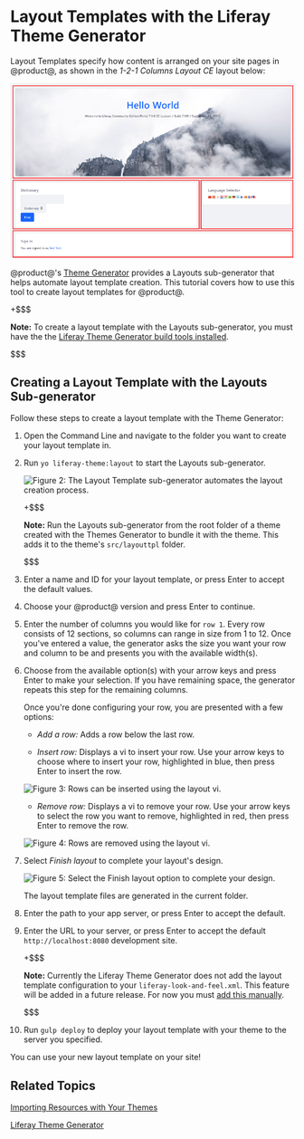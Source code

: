 # Layout Templates with the Liferay Theme Generator [](id=creating-layout-templates-with-the-themes-generator)

Layout Templates specify how content is arranged on your site pages in @product@, 
as shown in the *1-2-1 Columns Layout CE* layout below:

![Figure 1: The *1-2-1 Columns Layout CE* page layout creates a nice flow for your content.](../../../images/layout-template-1-2-1-columns.png)

@product@'s 
[Theme Generator](/develop/tutorials/-/knowledge_base/7-1/themes-generator) 
provides a Layouts sub-generator that helps automate layout template creation. 
This tutorial covers how to use this tool to create layout templates for 
@product@.

+$$$

**Note:** To create a layout template with the Layouts sub-generator, you must 
have the the 
[Liferay Theme Generator build tools installed](/develop/tutorials/-/knowledge_base/7-1/themes-generator).

$$$

## Creating a Layout Template with the Layouts Sub-generator [](id=creating-a-layout-template-with-the-layouts-sub-generator)

Follow these steps to create a layout template with the Theme Generator:

1.  Open the Command Line and navigate to the folder you want to create your
    layout template in.

2.  Run `yo liferay-theme:layout` to start the Layouts sub-generator.

    ![Figure 2: The Layout Template sub-generator automates the layout creation process.](../../../images/layout-prompt.png)
    
    +$$$
    
    **Note:** Run the Layouts sub-generator from the root folder of a theme 
    created with the Themes Generator to bundle it with the theme. This adds it 
    to the theme's `src/layouttpl` folder.
    
    $$$
    
3.  Enter a name and ID for your layout template, or press Enter to accept the
    default values.

4.  Choose your @product@ version and press Enter to continue.
    
5.  Enter the number of columns you would like for `row 1`. Every row consists 
    of 12 sections, so columns can range in size from 1 to 12. Once you've 
    entered a value, the generator asks the size you want your row and column to 
    be and presents you with the available width(s).
    
6.  Choose from the available option(s) with your arrow keys and press Enter to
    make your selection. If you have remaining space, the generator repeats this 
    step for the remaining columns.
    
    Once you're done configuring your row, you are presented with a few options:
    
    - *Add a row:* Adds a row below the last row.
    
    - *Insert row:* Displays a vi to insert your row. Use your arrow keys to 
    choose where to insert your row, highlighted in blue, then press Enter to 
    insert the row.
    
    ![Figure 3: Rows can be inserted using the layout vi.](../../../images/insert-row.png)

    - *Remove row:* Displays a vi to remove your row. Use your arrow keys to
    select the row you want to remove, highlighted in red, then press Enter to
    remove the row.
    
    ![Figure 4: Rows are removed using the layout vi.](../../../images/remove-row.png)
    
7.  Select *Finish layout* to complete your layout's design.

    ![Figure 5: Select the *Finish layout* option to complete your design.](../../../images/finish-layout.png)

    The layout template files are generated in the current folder.
    
8.  Enter the path to your app server, or press Enter to accept the default.
    
9.  Enter the URL to your server, or press Enter to accept the default
    `http://localhost:8080` development site.

    +$$$
    
    **Note:** Currently the Liferay Theme Generator does not add the layout 
    template configuration to your `liferay-look-and-feel.xml`. This feature 
    will be added in a future release. For now you must 
    [add this manually](/develop/tutorials/-/knowledge_base/7-1/including-layout-templates-with-a-theme).
    
    $$$

10.  Run `gulp deploy` to deploy your layout template with your theme to the 
     server you specified.

You can use your new layout template on your site!

## Related Topics [](id=related-topics)

[Importing Resources with Your Themes](/develop/tutorials/-/knowledge_base/7-1/importing-resources-with-a-theme)

[Liferay Theme Generator](/develop/tutorials/-/knowledge_base/7-1/themes-generator)
